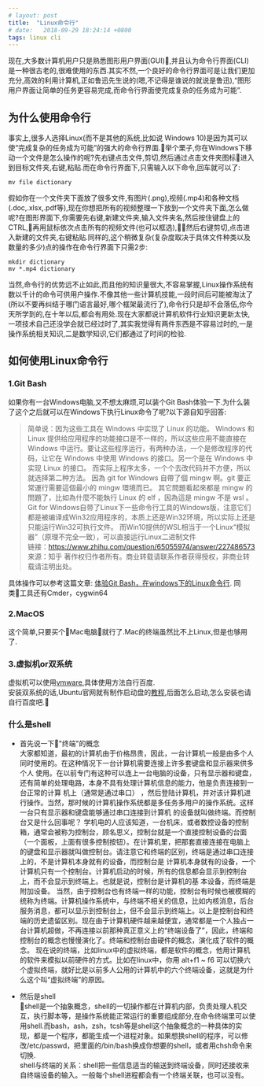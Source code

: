 ```yaml
---
# layout: post
title:  "Linux命令行"
# date:   2018-09-29 18:24:14 +0800
tags: linux cli
---
```

现在,大多数计算机用户只是熟悉图形用户界面(GUI),并且认为命令行界面(CLI)是一种很古老的,很难使用的东西.其实不然,一个良好的命令行界面可是让我们更加充分,高效的利用计算机,正如鲁迅先生说的(嗯,不记得是谁说的就说是鲁迅),“图形用户界面让简单的任务更容易完成,而命令行界面使完成复杂的任务成为可能”. 

## 为什么使用命令行
事实上,很多人选择Linux(而不是其他的系统,比如说 Windows 10)是因为其可以使“完成复杂的任务成为可能”的强大的命令行界面.举个栗子,你在Windows下移动一个文件是怎么操作的呢?先右键点击文件,剪切,然后通过点击文件夹图标进入到目标文件夹,右键,粘贴.而在命令行界面下,只需输入以下命令,回车就可以了:
```shell
mv file dictionary  
```
假如你在一个文件夹下面放了很多文件,有图片(.png),视频(.mp4)和各种文档(.doc,.xlsx,.pdf等),现在你想把所有的视频整理一下放到一个文件夹下面,怎么做呢?在图形界面下,你需要先右键,新建文件夹,输入文件夹名,然后按住键盘上的CTRL,再用鼠标依次点击所有的视频文件(也可以框选),然后右键剪切,点击进入新建的文件夹,右键粘贴.同样的,这个稍微复杂(复杂度取决于具体文件种类以及数量的多少)点的操作在命令行界面下只需2步:
```shell
mkdir dictionary  
mv *.mp4 dictionary
```
当然,命令行的优势远不止如此,而且他的知识量很大,不容易掌握,Linux操作系统有数以千计的命令可供用户操作.不像其他一些计算机技能,一段时间后可能被淘汰了(所以不要再纠结于哪门语言最好,哪个框架最流行了),命令行只是却不会落伍,你今天所学到的,在十年以后,都会有用处.现在大家都说计算机软件行业知识更新太快,一项技术自己还没学会就已经过时了,其实我觉得有两件东西是不容易过时的,一是操作系统相关知识,二是数学知识,它们都通过了时间的检验.

## 如何使用Linux命令行
### 1.Git Bash

如果你有一台Windows电脑,又不想太麻烦,可以装个Git Bash体验一下.为什么装了这个之后就可以在Windows下执行Linux命令了呢?以下源自知乎回答:
>简单说：因为这些工具在 Windows 中实现了 Linux 的功能。
Windows 和 Linux 提供给应用程序的功能接口是不一样的，所以这些应用不能直接在 Windows 中运行。要让这些程序运行，有两种办法，一个是修改程序的代码，让它在 Windows 中使用 Windows 的接口。另一个是在 Windows 中实现 Linux 的接口。
而实际上程序太多，一个个去改代码并不方便，所以就选择第二种方法。
因為 git for Windows 自帶了個 mingw 啊。git 要正常運行需要這個最小的 mingw 環境而已。
其它問題看起來都是 mingw 的問題了，比如為什麼不能執行 Linux 的 elf ，因為這是 mingw 不是 wsl 。
Git for Windows自带了Linux下一些命令行工具的Windows版，注意它们都是被编译成Win32应用程序的，本质上还是Win32环境，所以实际上还是只能运行Win32可执行文件。
而Win10提供的WSL相当于一个Linux“模拟器”（原理不完全一致），可以直接运行Linux二进制文件  
链接：https://www.zhihu.com/question/65055974/answer/227486573
来源：知乎
著作权归作者所有。商业转载请联系作者获得授权，非商业转载请注明出处。

具体操作可以参考这篇文章:
[体验Git Bash，在windows下的Linux命令行](https://www.jianshu.com/p/122f5bf8749e).
同类工具还有Cmder，cygwin64

### 2.MacOS  
这个简单,只要买个Mac电脑就行了.Mac的终端虽然比不上Linux,但是也够用了.

### 3.虚拟机or双系统  
虚拟机可以使用[vmware](https://www.vmware.com/sg.html),具体使用方法自行百度.  
安装双系统的话,Ubuntu官网就有制作启动盘的[教程](https://www.ubuntu.com.cn/download/desktop/create-a-usb-stick-on-windows),后面怎么启动,怎么安装也请自行百度吧.🐶

### 什么是shell
* 首先说一下"终端"的概念  
大家都知道，最初的计算机由于价格昂贵，因此，一台计算机一般是由多个人同时使用的。在这种情况下一台计算机需要连接上许多套键盘和显示器来供多个人 使用。在以前专门有这种可以连上一台电脑的设备，只有显示器和键盘，还有简单的处理电路，本身不具有处理计算机信息的能力，他是负责连接到一台正常的计算 机上（通常是通过串口） ，然后登陆计算机，并对该计算机进行操作。当然，那时候的计算机操作系统都是多任务多用户的操作系统。这样一台只有显示器和键盘能够通过串口连接到计算机 的设备就叫做终端。而控制台又是什么回事呢？ 学机电的人应该知道，一台机床，或者数控设备的控制箱，通常会被称为控制台，顾名思义，控制台就是一个直接控制设备的台面（一个面板，上面有很多控制按钮）。在计算机里，把那套直接连接在电脑上的键盘和显示器就叫做控制台。请注意它和终端的区别，终端是通过串口连接上的，不是计算机本身就有的设备，而控制台是 计算机本身就有的设备，一个计算机只有一个控制台。计算机启动的时候，所有的信息都会显示到控制台上，而不会显示到终端上。也就是说，控制台是计算机的基 本设备，而终端是附加设备。 当然，由于控制台也有终端一样的功能，控制台有时候也被模糊的统称为终端。计算机操作系统中，与终端不相关的信息，比如内核消息，后台服务消息，都可以显示到控制台上，但不会显示到终端上。以上是控制台和终端的历史遗留区别。现在由于计算机硬件越来越便宜，通常都是一个人独占一台计算机超做，不再连接以前那种真正意义上的“终端设备了”，因此，终端和控制台的概念也慢慢演化了。终端和控制台由硬件的概念，演化成了软件的概念。 现在说的终端，比如linux中的虚拟终端，都是软件的概念，他用计算机的软件来模拟以前硬件的方式。比如在linux中，你用 alt+f1 ~ f6 可以切换六个虚拟终端，就好比是以前多人公用的计算机中的六个终端设备，这就是为什么这个叫“虚拟终端”的原因。

* 然后是shell  
shell是一个抽象概念，shell的一切操作都在计算机内部，负责处理人机交互，执行脚本等，是操作系统能正常运行的重要组成部分,在命令终端里可以使用shell.而bash，ash，zsh，tcsh等是shell这个抽象概念的一种具体的实现，都是一个程序，都能生成一个进程对象。如果想换shell的程序，可以修改/etc/passwd，把里面的/bin/bash换成你想要的shell，或者用chsh命令来切换.  
shell与终端的关系：shell把一些信息适当的输送到终端设备，同时还接收来自终端设备的输入。一般每个shell进程都会有一个终端关联，也可以没有。